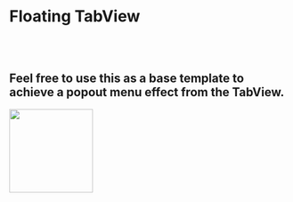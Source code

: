 #  Floating TabView
<br><br>
## Feel free to use this as a base template to achieve a popout menu effect from the TabView.
<!-- ![Example gif to show the floatng custom TabView.](Gifs/floatingTabViewGif.gif) -->
<img src="Gifs/floatingTabViewGif.gif" width="150" />
<br><br>


